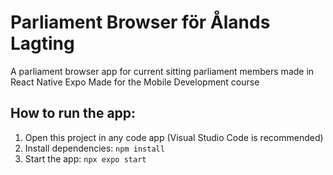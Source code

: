 # Parliament Browser för Ålands Lagting

A parliament browser app for current sitting parliament members made in React Native Expo
Made for the Mobile Development course

## How to run the app:

1. Open this project in any code app (Visual Studio Code is recommended)
2. Install dependencies: `npm install`
3. Start the app: `npx expo start`
